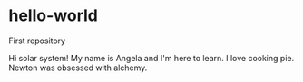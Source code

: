 # hello-world
First repository

Hi solar system! 
My name is Angela and I'm here to learn. I love cooking pie. 
Newton was obsessed with alchemy.
